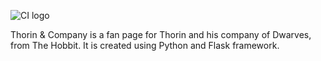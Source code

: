 ![CI logo](https://codeinstitute.s3.amazonaws.com/fullstack/ci_logo_small.png)

Thorin & Company is a fan page for Thorin and his company of Dwarves, from The Hobbit. It is created using Python and Flask framework.
